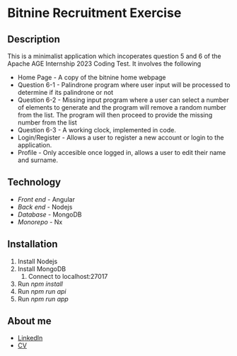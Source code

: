 # Bitnine Recruitment Exercise

## Description
This is a minimalist application which incoperates question 5 and 6 of the Apache AGE Internship 2023 Coding Test.
It involves the following
* Home Page - A copy of the bitnine home webpage
* Question 6-1 - Palindrone program where user input will be processed to determine if its palindrone or not
* Question 6-2 - Missing input program where a user can select a number of elements to generate and the program will remove a random number from the list. The program will then proceed to provide the missing number from the list
* Question 6-3 - A working clock, implemented in code.
* Login/Register - Allows a user to register a new account or login to the application.
* Profile - Only accesible once logged in, allows a user to edit their name and surname.

## Technology
* *Front end* - Angular
* *Back end* - Nodejs
* *Database* - MongoDB
* *Monorepo* - Nx

 ## Installation
 1. Install Nodejs
 2. Install MongoDB
    1. Connect to localhost:27017
3. Run *npm install*
4. Run *npm run api*
5. Run *npm run app* 

## About me
* [LinkedIn](www.linkedin.com/in/tshegofatsho-motlatle-41ab89239)
* [CV](https://drive.google.com/file/d/11OO5a2wHu5fgDFEVhbrftOD1Pd8PC5Rv/view?usp=sharing)
